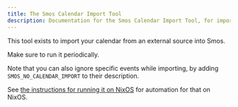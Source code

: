 ```yaml
---
title: The Smos Calendar Import Tool
description: Documentation for the Smos Calendar Import Tool, for importing your calendar into Smos
---
```


This tool exists to import your calendar from an external source into Smos.

<asciinema-player
  src="/casts/calendar-import.cast"
  autoplay="true"
  preloop="true"
  loop="true">
  </asciinema-player>

Make sure to run it periodically.

Note that you can also ignore specific events while importing, by adding `SMOS_NO_CALENDAR_IMPORT` to their description.


See [the instructions for running it on NixOS](/smos-calendar-import/nixos) for automation for that on NixOS.
